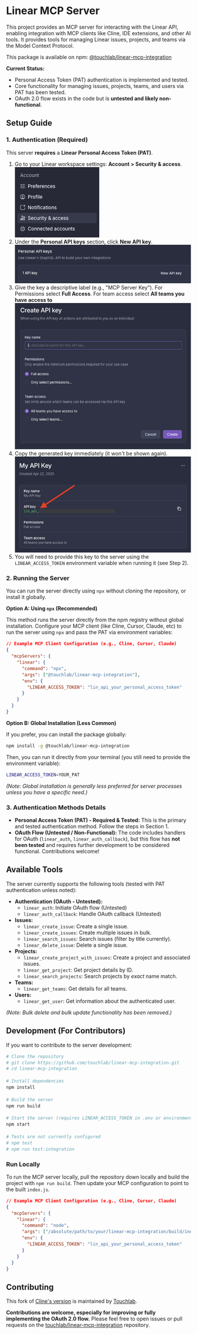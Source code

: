 # Linear MCP Server

This project provides an MCP server for interacting with the Linear API, enabling integration with MCP clients like Cline, IDE extensions, and other AI tools. It provides tools for managing Linear issues, projects, and teams via the Model Context Protocol.

This package is available on npm: [@touchlab/linear-mcp-integration](https://www.npmjs.com/package/@touchlab/linear-mcp-integration)

**Current Status:**
*   Personal Access Token (PAT) authentication is implemented and tested.
*   Core functionality for managing issues, projects, teams, and users via PAT has been tested.
*   OAuth 2.0 flow exists in the code but is **untested and likely non-functional**.

## Setup Guide

### 1. Authentication (Required)

This server **requires** a **Linear Personal Access Token (PAT)**.

1.  Go to your Linear workspace settings: **Account > Security & access**.
![Step1](./photos/Step1.png)
2.  Under the **Personal API keys** section, click **New API key**.
![Step2](./photos/Step2.png)
3.  Give the key a descriptive label (e.g., "MCP Server Key"). 
For Permissions select **Full Access**. 
For team access select **All teams you have access to**
![Step3](./photos/Step3.png)
4.  Copy the generated key immediately (it won't be shown again).
![Step4](./photos/Step4.png)
5.  You will need to provide this key to the server using the `LINEAR_ACCESS_TOKEN` environment variable when running it (see Step 2).

### 2. Running the Server

You can run the server directly using `npx` without cloning the repository, or install it globally.

**Option A: Using `npx` (Recommended)**

This method runs the server directly from the npm registry without global installation. Configure your MCP client (like Cline, Cursor, Claude, etc) to run the server using `npx` and pass the PAT via environment variables:

```json
// Example MCP Client Configuration (e.g., Cline, Cursor, Claude)
{
  "mcpServers": {
    "linear": {
      "command": "npx", 
      "args": ["@touchlab/linear-mcp-integration"],
      "env": {
        "LINEAR_ACCESS_TOKEN": "lin_api_your_personal_access_token"
      }
    }
  }
}
```

**Option B: Global Installation (Less Common)**

If you prefer, you can install the package globally:

```bash
npm install -g @touchlab/linear-mcp-integration
```

Then, you can run it directly from your terminal (you still need to provide the environment variable):

```bash
LINEAR_ACCESS_TOKEN=YOUR_PAT
```

*(Note: Global installation is generally less preferred for server processes unless you have a specific need.)*

### 3. Authentication Methods Details

*   **Personal Access Token (PAT) - Required & Tested:** This is the primary and tested authentication method. Follow the steps in Section 1.
*   **OAuth Flow (Untested / Non-Functional):** The code includes handlers for OAuth (`linear_auth`, `linear_auth_callback`), but this flow has **not been tested** and requires further development to be considered functional. Contributions welcome!

## Available Tools

The server currently supports the following tools (tested with PAT authentication unless noted):

*   **Authentication (OAuth - Untested):**
    *   `linear_auth`: Initiate OAuth flow (Untested)
    *   `linear_auth_callback`: Handle OAuth callback (Untested)
*   **Issues:**
    *   `linear_create_issue`: Create a single issue.
    *   `linear_create_issues`: Create multiple issues in bulk.
    *   `linear_search_issues`: Search issues (filter by title currently).
    *   `linear_delete_issue`: Delete a single issue.
*   **Projects:**
    *   `linear_create_project_with_issues`: Create a project and associated issues.
    *   `linear_get_project`: Get project details by ID.
    *   `linear_search_projects`: Search projects by *exact* name match.
*   **Teams:**
    *   `linear_get_teams`: Get details for all teams.
*   **Users:**
    *   `linear_get_user`: Get information about the authenticated user.

*(Note: Bulk delete and bulk update functionality has been removed.)*

## Development (For Contributors)

If you want to contribute to the server development:

```bash
# Clone the repository
# git clone https://github.com/touchlab/linear-mcp-integration.git
# cd linear-mcp-integration

# Install dependencies
npm install

# Build the server
npm run build

# Start the server (requires LINEAR_ACCESS_TOKEN in .env or environment)
npm start

# Tests are not currently configured
# npm test 
# npm run test:integration 
```

### Run Locally

To run the MCP server locally, pull the repository down locally and build the project with `npm run build`.
Then update your MCP configuration to point to the built `index.js`.

```json
// Example MCP Client Configuration (e.g., Cline, Cursor, Claude)
{
  "mcpServers": {
    "linear": {
      "command": "node",
      "args": ["/absolute/path/to/your/linear-mcp-integration/build/index.js"],
      "env": {
        "LINEAR_ACCESS_TOKEN": "lin_api_your_personal_access_token"
      }
    }
  }
}    
```

## Contributing

This fork of [Cline's version](https://github.com/cline/linear-mcp) is maintained by [Touchlab](https://github.com/touchlab).

**Contributions are welcome, especially for improving or fully implementing the OAuth 2.0 flow.** Please feel free to open issues or pull requests on the [touchlab/linear-mcp-integration](https://github.com/touchlab/linear-mcp-integration) repository.
